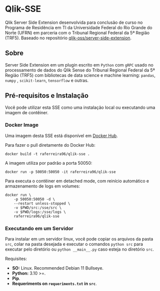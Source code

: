 # Qlik-SSE

Qlik Server Side Extension desenvolvida para conclusão de curso no Programa de Residência em TI da Universidade Federal do Rio Grande do Norte (UFRN) em parceria com o Tribunal Regional Federal da 5ª Região (TRF5). Baseado no repositório [qlik-oss/server-side-extension](https://www.github.com/qlik-oss/server-side-extension).

## Sobre

Server Side Extension em um plugin escrito em `Python` com `gRPC` usado no processamento de dados do Qlik Sense do Tribunal Regional Federal da 5ª Região (TRF5) com bibliotecas de data science e machine learning: `pandas`, `numpy` , `scikit-learn`, `tensorflow` e outras.

## Pré-requisitos e Instalação

Você pode utilizar esta SSE como uma instalação local ou executando uma imagem de contêiner.

### Docker Image

Uma imagem desta SSE está disponível em [Docker Hub](https://hub.docker.com/r/raferreira96/qlik-sse).

Para fazer o pull diretamente do Docker Hub:

```
docker build -t raferreira96/qlik-sse .
```

A imagem utiliza por padrão a porta 50050:

```
docker run -p 50050:50050 -it raferreira96/qlik-sse
```

Para executa o contêiner em detached mode, com reinício automático e armazenamento de logs em volumes:

```
docker run \
    -p 50050:50050 -d \
    --restart unless-stopped \
    -v $PWD/src:/sse/src \
    -v $PWD/logs:/sse/logs \
    raferreira96/qlik-sse
```

### Executando em um Servidor

Para instalar em um servidor linux, você pode copiar os arquivos da pasta `src`, colar na pasta desejada e executar o comandos `python src` para executar pelo diretório ou `python __main__.py` caso esteja no diretório `src`.

Requisites:

- **SO:** Linux. Recommended Debian 11 Bullseye.
- **Python:** 3.10 >=.
- **Pip**.
- **Requeriments on `requeriments.txt` in `src`**.
